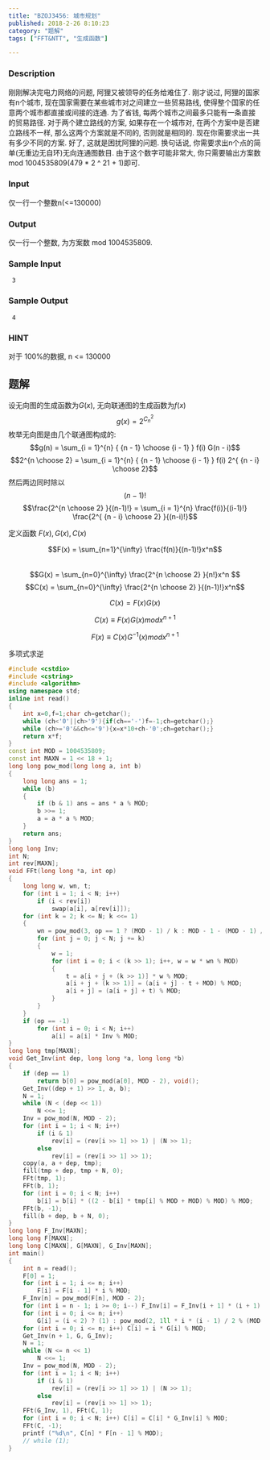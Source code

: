 ```yaml
---
title: "BZOJ3456: 城市规划"
published: 2018-2-26 8:10:23
category: "题解"
tags: ["FFT&NTT", "生成函数"]

---
```


### Description
刚刚解决完电力网络的问题, 阿狸又被领导的任务给难住了.
刚才说过, 阿狸的国家有n个城市, 现在国家需要在某些城市对之间建立一些贸易路线, 使得整个国家的任意两个城市都直接或间接的连通. 为了省钱, 每两个城市之间最多只能有一条直接的贸易路径. 对于两个建立路线的方案, 如果存在一个城市对, 在两个方案中是否建立路线不一样, 那么这两个方案就是不同的, 否则就是相同的. 现在你需要求出一共有多少不同的方案.
好了, 这就是困扰阿狸的问题. 换句话说, 你需要求出n个点的简单(无重边无自环)无向连通图数目.
由于这个数字可能非常大, 你只需要输出方案数mod 1004535809(479 * 2 ^ 21 + 1)即可.

### Input
仅一行一个整数n(<=130000)
 

### Output
仅一行一个整数, 为方案数 mod 1004535809.
 

### Sample Input
```
 3
```


### Sample Output
```
 4
```
### HINT
对于 100%的数据, n <= 130000

## 题解
设无向图的生成函数为$G(x)$, 无向联通图的生成函数为$f(x)$
$$g(x) = 2^{C_n^2}$$
枚举无向图是由几个联通图构成的:
$$g(n) = \sum_{i = 1}^{n} { {n - 1} \choose {i - 1} } f(i) G(n - i)$$
$$2^{n \choose 2} = \sum_{i = 1}^{n} { {n - 1} \choose {i - 1} } f(i) 2^{ {n - i} \choose 2}$$
然后两边同时除以 $$(n-1)!$$
$$\frac{2^{n \choose 2} }{(n-1)!} = \sum_{i = 1}^{n} \frac{f(i)}{(i-1)!} \frac{2^{ {n - i} \choose 2} }{(n-i)!}$$

定义函数 $F(x),G(x),C(x)$

$$F(x) = \sum_{n=1}^{\infty} \frac{f(n)}{(n-1)!}x^n$$  
$$G(x) = \sum_{n=0}^{\infty} \frac{2^{n \choose 2} }{n!}x^n $$
$$C(x) = \sum_{n=0}^{\infty} \frac{2^{n \choose 2} }{(n-1)!}x^n$$

$$C(x) = F(x)G(x)$$

$$C(x) \equiv F(x)G(x) mod { x^{n+1} }$$  

$$F(x) \equiv C(x)G^{-1}(x) mod { x^{n+1} }$$  

多项式求逆

```c++
#include <cstdio>
#include <cstring>
#include <algorithm>
using namespace std;
inline int read()
{
    int x=0,f=1;char ch=getchar();
    while (ch<'0'||ch>'9'){if(ch=='-')f=-1;ch=getchar();}
    while (ch>='0'&&ch<='9'){x=x*10+ch-'0';ch=getchar();}
    return x*f;
}
const int MOD = 1004535809;
const int MAXN = 1 << 18 + 1;
long long pow_mod(long long a, int b)
{
    long long ans = 1;
    while (b)
    {
        if (b & 1) ans = ans * a % MOD;
        b >>= 1;
        a = a * a % MOD;
    }
    return ans;
}
long long Inv;
int N;
int rev[MAXN];
void FFt(long long *a, int op)
{
    long long w, wn, t;
    for (int i = 1; i < N; i++)
        if (i < rev[i])
            swap(a[i], a[rev[i]]);
    for (int k = 2; k <= N; k <<= 1)
    {
        wn = pow_mod(3, op == 1 ? (MOD - 1) / k : MOD - 1 - (MOD - 1) / k);
        for (int j = 0; j < N; j += k)
        {
            w = 1;
            for (int i = 0; i < (k >> 1); i++, w = w * wn % MOD)
            {
                t = a[i + j + (k >> 1)] * w % MOD;
                a[i + j + (k >> 1)] = (a[i + j] - t + MOD) % MOD;
                a[i + j] = (a[i + j] + t) % MOD;
            }
        }
    }
    if (op == -1)
        for (int i = 0; i < N; i++)
            a[i] = a[i] * Inv % MOD;
}
long long tmp[MAXN];
void Get_Inv(int dep, long long *a, long long *b)
{
    if (dep == 1)
        return b[0] = pow_mod(a[0], MOD - 2), void();
    Get_Inv((dep + 1) >> 1, a, b);
    N = 1;
    while (N < (dep << 1))
        N <<= 1;
    Inv = pow_mod(N, MOD - 2);
    for (int i = 1; i < N; i++)
        if (i & 1)
            rev[i] = (rev[i >> 1] >> 1) | (N >> 1);
        else
            rev[i] = (rev[i >> 1] >> 1);
    copy(a, a + dep, tmp);
    fill(tmp + dep, tmp + N, 0);
    FFt(tmp, 1);
    FFt(b, 1);
    for (int i = 0; i < N; i++)
        b[i] = b[i] * ((2 - b[i] * tmp[i] % MOD + MOD) % MOD) % MOD;
    FFt(b, -1);
    fill(b + dep, b + N, 0);
}
long long F_Inv[MAXN];
long long F[MAXN];
long long C[MAXN], G[MAXN], G_Inv[MAXN];
int main()
{
    int n = read();
    F[0] = 1;
    for (int i = 1; i <= n; i++)
        F[i] = F[i - 1] * i % MOD;
    F_Inv[n] = pow_mod(F[n], MOD - 2);
    for (int i = n - 1; i >= 0; i--) F_Inv[i] = F_Inv[i + 1] * (i + 1) % MOD;
    for (int i = 0; i <= n; i++)
        G[i] = (i < 2) ? (1) : pow_mod(2, 1ll * i * (i - 1) / 2 % (MOD - 1)) * F_Inv[i] % MOD;
    for (int i = 0; i <= n; i++) C[i] = i * G[i] % MOD;
    Get_Inv(n + 1, G, G_Inv);
    N = 1;
    while (N <= n << 1)
        N <<= 1;
    Inv = pow_mod(N, MOD - 2);
    for (int i = 1; i < N; i++)
        if (i & 1)
            rev[i] = (rev[i >> 1] >> 1) | (N >> 1);
        else
            rev[i] = (rev[i >> 1] >> 1);
    FFt(G_Inv, 1), FFt(C, 1);
    for (int i = 0; i < N; i++) C[i] = C[i] * G_Inv[i] % MOD;
    FFt(C, -1);
    printf ("%d\n", C[n] * F[n - 1] % MOD);
    // while (1);
}
```